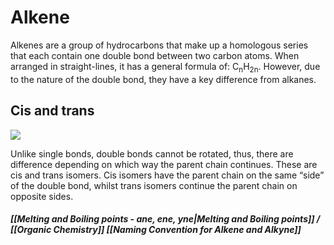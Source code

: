 # Alkene
Alkenes are a group of hydrocarbons that make up a homologous series that each contain one double bond between two carbon atoms. When arranged in straight-lines, it has a general formula of: C<sub>n</sub>H<sub>2n</sub>. However, due to the nature of the double bond, they have a key difference from alkanes.
## Cis and trans
<img src="https://mint-garden.netlify.app/assets/image/Cis-Trans.png" style="max-width:100%;height:auto">

Unlike single bonds, double bonds cannot be rotated, thus, there are difference depending on which way the parent chain continues. These are cis and trans isomers. Cis isomers have the parent chain on the same “side” of the double bond, whilst trans isomers continue the parent chain on opposite sides.

##### [[Melting and Boiling points - ane, ene, yne|Melting and Boiling points]] / [[Organic Chemistry]] [[Naming Convention for Alkene and Alkyne]]